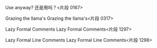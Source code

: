 Use anyway?
还是用吗？<片段 0167>



Grazing the llama's
Grazing the llama's<片段 0317>



Lazy Formal Comments
Lazy Formal Comments<片段 1297>



Lazy Formal Line Comments
Lazy Formal Line Comments<片段 1298>